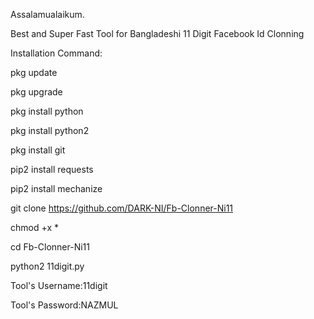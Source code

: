 Assalamualaikum.

Best and Super Fast Tool for Bangladeshi 11 Digit Facebook Id Clonning

Installation Command:

pkg update

pkg upgrade 

pkg install python

pkg install python2

pkg install git 

pip2 install requests

pip2 install mechanize

git clone https://github.com/DARK-NI/Fb-Clonner-Ni11

chmod +x *

cd Fb-Clonner-Ni11

python2 11digit.py  

Tool's Username:11digit

Tool's Password:NAZMUL
